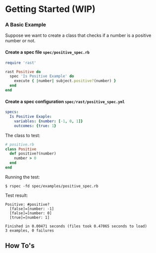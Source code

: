 # Getting Started (WIP)

### A Basic Example

Suppose we want to create a class that checks if a number is a positive number or not.

#### Create a spec file `spec/positive_spec.rb`

```ruby
require 'rast'

rast Positive do
  spec 'Is Positive Example' do
    execute { |number| subject.positive?(number) }
  end
end
```

#### Create a spec configuration `spec/rast/positive_spec.yml`

```yaml
specs:
  Is Positive Exaple:
    variables: {number: [-1, 0, 1]}
    outcomes: {true: 1}
```

The class to test:

```ruby
# positive.rb
class Positive
  def positive?(number)
    number > 0
  end
end
```

Running the test:

`$ rspec -fd spec/examples/positive_spec.rb` 

Test result:

```
Positive: #positive?
  [false]=[number: -1]
  [false]=[number: 0]
  [true]=[number: 1]

Finished in 0.00471 seconds (files took 0.47065 seconds to load)
3 examples, 0 failures
```

## How To's

